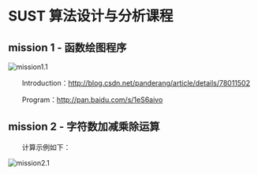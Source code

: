 # SUST 算法设计与分析课程

## mission 1 - 函数绘图程序

![mission1.1](http://oj8tpbqx0.bkt.clouddn.com/17-09-17/GTK_CYGWIN1.3.PNG)

　　Introduction：http://blog.csdn.net/panderang/article/details/78011502

　　Program：http://pan.baidu.com/s/1eS6aivo

## mission 2 - 字符数加减乘除运算

　　计算示例如下：

![mission2.1](http://oj8tpbqx0.bkt.clouddn.com/17-10-01/suanfashejiyufenxi_mission2.3.PNG)

　
